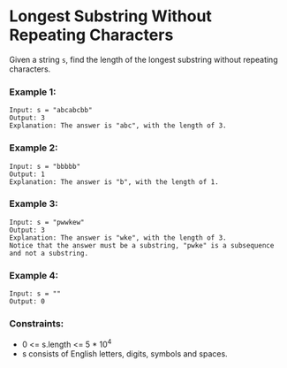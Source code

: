 # Longest Substring Without Repeating Characters

Given a string `s`, find the length of the longest substring without repeating characters.

### Example 1:
```
Input: s = "abcabcbb"
Output: 3
Explanation: The answer is "abc", with the length of 3.
```
### Example 2:
```
Input: s = "bbbbb"
Output: 1
Explanation: The answer is "b", with the length of 1.
```
### Example 3:
```
Input: s = "pwwkew"
Output: 3
Explanation: The answer is "wke", with the length of 3.
Notice that the answer must be a substring, "pwke" is a subsequence and not a substring.
```
### Example 4:
```
Input: s = ""
Output: 0
```
### Constraints:

- 0 <= s.length <= 5 * 10<sup>4</sup>
- s consists of English letters, digits, symbols and spaces.